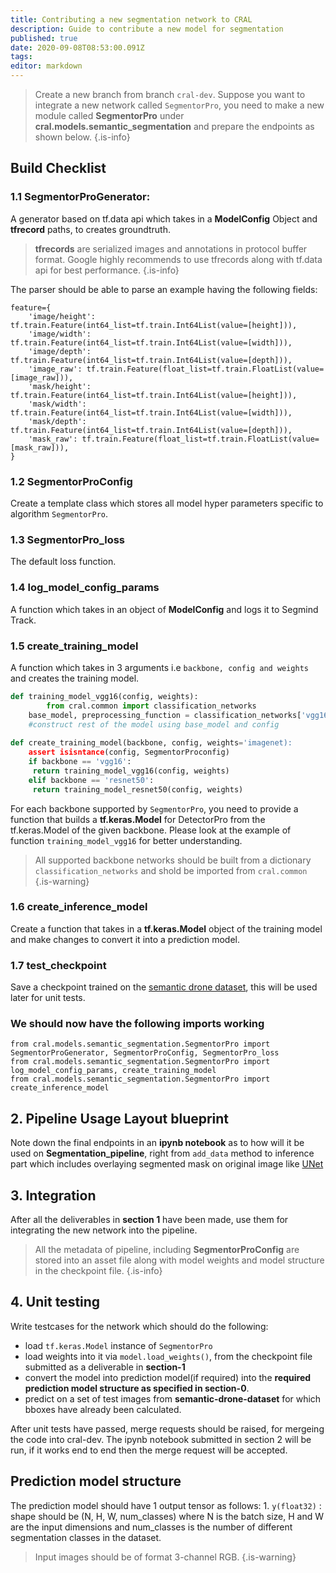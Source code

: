 ```yaml
---
title: Contributing a new segmentation network to CRAL
description: Guide to contribute a new model for segmentation
published: true
date: 2020-09-08T08:53:00.091Z
tags: 
editor: markdown
---
```


> Create a new branch from branch `cral-dev`. Suppose you want to integrate a new network called `SegmentorPro`, you need to make a new module called **SegmentorPro** under **cral.models.semantic_segmentation** and prepare the endpoints as shown below.
{.is-info}

## Build Checklist

### 1.1 SegmentorProGenerator:

A generator based on tf.data api which takes in a **ModelConfig** Object and **tfrecord** paths, to creates groundtruth.

> **tfrecords** are serialized images and annotations in protocol buffer format.
Google highly recommends to use tfrecords along with tf.data api for best performance.
{.is-info}

The parser should be able to parse an example having the following fields:
```
feature={
    'image/height': tf.train.Feature(int64_list=tf.train.Int64List(value=[height])),
    'image/width': tf.train.Feature(int64_list=tf.train.Int64List(value=[width])),
    'image/depth': tf.train.Feature(int64_list=tf.train.Int64List(value=[depth])),
    'image_raw': tf.train.Feature(float_list=tf.train.FloatList(value=[image_raw])),
    'mask/height': tf.train.Feature(int64_list=tf.train.Int64List(value=[height])),
    'mask/width': tf.train.Feature(int64_list=tf.train.Int64List(value=[width])),
    'mask/depth': tf.train.Feature(int64_list=tf.train.Int64List(value=[depth])),
    'mask_raw': tf.train.Feature(float_list=tf.train.FloatList(value=[mask_raw])),
}
```
### 1.2 SegmentorProConfig

Create a template class which stores all model hyper parameters specific to algorithm `SegmentorPro`.

### 1.3 SegmentorPro_loss

The default loss function.

### 1.4 log_model_config_params

A function which takes in an object of **ModelConfig** and logs it to Segmind Track.

### 1.5 create_training_model

A function which takes in 3 arguments i.e `backbone, config and weights` and creates the training model.

```py
def training_model_vgg16(config, weights):
		from cral.common import classification_networks    
    base_model, preprocessing_function = classification_networks['vgg16']
    #construct rest of the model using base_model and config
     
def create_training_model(backbone, config, weights='imagenet):
	assert isisntance(config, SegmentorProconfig)
	if backbone == 'vgg16':
     return training_model_vgg16(config, weights)
	elif backbone == 'resnet50':
     return training_model_resnet50(config, weights)
```

For each backbone supported by `SegmentorPro`, you need to provide a function that builds a **tf.keras.Model** for DetectorPro from the tf.keras.Model of the given backbone. Please look at the example of function `training_model_vgg16` for better understanding.

> All supported backbone networks should be built from a dictionary `classification_networks` and shold be imported from `cral.common`
{.is-warning}

### 1.6 create_inference_model

Create a function that takes in a **tf.keras.Model** object of the training model and make changes to convert it into a prediction model.

### 1.7 test_checkpoint

Save a checkpoint trained on the [semantic drone dataset](), this will be used later for unit tests.

### We should now have the following imports working
```
from cral.models.semantic_segmentation.SegmentorPro import SegmentorProGenerator, SegmentorProConfig, SegmentorPro_loss
from cral.models.semantic_segmentation.SegmentorPro import log_model_config_params, create_training_model 
from cral.models.semantic_segmentation.SegmentorPro import create_inference_model
```

## 2. Pipeline Usage Layout blueprint

Note down the final endpoints in an **ipynb notebook** as to how will it be used on **Segmentation_pipeline**, right from `add_data` method to inference part which includes overlaying segmented mask on original image like [UNet](https://colab.research.google.com/github/segmind/cral-notebooks/blob/master/unet.ipynb)

## 3. Integration

After all the deliverables in **section 1** have been made, use them for integrating the new network into the pipeline.

> All the metadata of pipeline, including **SegmentorProConfig** are stored into an asset file along with model weights and model structure in the checkpoint file.
{.is-info}

## 4. Unit testing

Write testcases for the network which should do the following:

- load `tf.keras.Model` instance of `SegmentorPro`
- load weights into it via `model.load_weights()`, from the checkpoint file submitted as a deliverable in **section-1**
- convert the model into prediction model(if required) into the **required prediction model structure as specified in section-0**.
- predict on a set of test images from **semantic-drone-dataset** for which bboxes have already been calculated.

After unit tests have passed, merge requests should be raised, for mergeing the code into cral-dev. The ipynb notebook submitted in section 2 will be run, if it works end to end then the merge request will be accepted.

## Prediction model structure

The prediction model should have 1 output tensor as follows:
    1. `y(float32)` : shape should be (N, H, W, num_classes) where N is the batch size, H and W are the input dimensions and num_classes is the number of different segmentation classes in the dataset. 
    
> Input images should be of format 3-channel RGB.
{.is-warning}